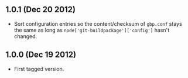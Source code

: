 1.0.1 (Dec 20 2012)
-------------------

* Sort configuration entries so the content/checksum of `gbp.conf` stays the
  same as long as `node['git-buildpackage']['config']` hasn't changed.


1.0.0 (Dec 19 2012)
-------------------

* First tagged version.
